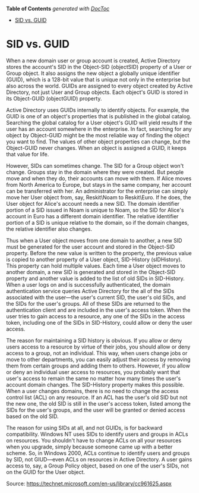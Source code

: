 <!-- START doctoc generated TOC please keep comment here to allow auto update -->
<!-- DON'T EDIT THIS SECTION, INSTEAD RE-RUN doctoc TO UPDATE -->
**Table of Contents**  *generated with [DocToc](https://github.com/thlorenz/doctoc)*

- [SID vs. GUID](#sid-vs-guid)

<!-- END doctoc generated TOC please keep comment here to allow auto update -->

# SID vs. GUID

When a new domain user or group account is created, Active Directory stores the account's SID in the Object-SID (objectSID) property of a User or Group object. It also assigns the new object a globally unique identifier (GUID), which is a 128-bit value that is unique not only in the enterprise but also across the world. GUIDs are assigned to every object created by Active Directory, not just User and Group objects. Each object's GUID is stored in its Object-GUID (objectGUID) property.

Active Directory uses GUIDs internally to identify objects. For example, the GUID is one of an object's properties that is published in the global catalog. Searching the global catalog for a User object's GUID will yield results if the user has an account somewhere in the enterprise. In fact, searching for any object by Object-GUID might be the most reliable way of finding the object you want to find. The values of other object properties can change, but the Object-GUID never changes. When an object is assigned a GUID, it keeps that value for life.

However, SIDs can sometimes change. The SID for a Group object won't change. Groups stay in the domain where they were created. But people move and when they do, their accounts can move with them. If Alice moves from North America to Europe, but stays in the same company, her account can be transferred with her. An administrator for the enterprise can simply move her User object from, say, Reskit\Noam to Reskit\Euro. If he does, the User object for Alice's account needs a new SID. The domain identifier portion of a SID issued in Noam is unique to Noam, so the SID for Alice's account in Euro has a different domain identifier. The relative identifier portion of a SID is unique relative to the domain, so if the domain changes, the relative identifier also changes.

Thus when a User object moves from one domain to another, a new SID must be generated for the user account and stored in the Object-SID property. Before the new value is written to the property, the previous value is copied to another property of a User object, SID-History (sIDHistory). This property can hold multiple values. Each time a User object moves to another domain, a new SID is generated and stored in the Object-SID property and another value is added to the list of old SIDs in SID-History. When a user logs on and is successfully authenticated, the domain authentication service queries Active Directory for the all of the SIDs associated with the user—the user's current SID, the user's old SIDs, and the SIDs for the user's groups. All of these SIDs are returned to the authentication client and are included in the user's access token. When the user tries to gain access to a resource, any one of the SIDs in the access token, including one of the SIDs in SID-History, could allow or deny the user access.

The reason for maintaining a SID history is obvious. If you allow or deny users access to a resource by virtue of their jobs, you should allow or deny access to a group, not an individual. This way, when users change jobs or move to other departments, you can easily adjust their access by removing them from certain groups and adding them to others. However, if you allow or deny an individual user access to resources, you probably want that user's access to remain the same no matter how many times the user's account domain changes. The SID-History property makes this possible. When a user changes domains, there is no need to change the access control list (ACL) on any resource. If an ACL has the user's old SID but not the new one, the old SID is still in the user's access token, listed among the SIDs for the user's groups, and the user will be granted or denied access based on the old SID.

The reason for using SIDs at all, and not GUIDs, is for backward compatibility. Windows NT uses SIDs to identify users and groups in ACLs on resources. You shouldn't have to change ACLs on all your resources when you upgrade, simply because someone came up with a better scheme. So, in Windows 2000, ACLs continue to identify users and groups by SID, not GIUD—even ACLs on resources in Active Directory. A user gains access to, say, a Group Policy object, based on one of the user's SIDs, not on the GUID for the User object.

Source: https://technet.microsoft.com/en-us/library/cc961625.aspx
